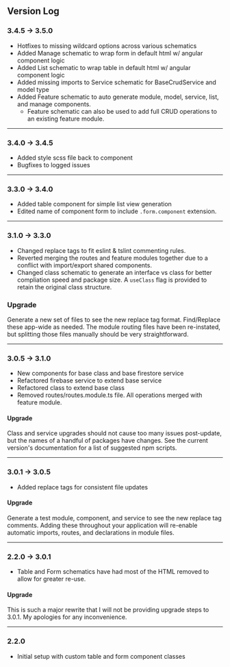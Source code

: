 ## Version Log

### 3.4.5 -> 3.5.0
- Hotfixes to missing wildcard options across various schematics
- Added Manage schematic to wrap form in default html w/ angular component logic
- Added List schematic to wrap table in default html w/ angular component logic
- Added missing imports to Service schematic for BaseCrudService and model type
- Added Feature schematic to auto generate module, model, service, list, and manage components.
  - Feature schematic can also be used to add full CRUD operations to an existing feature module.

---

### 3.4.0 -> 3.4.5
- Added style scss file back to component
- Bugfixes to logged issues

---

### 3.3.0 -> 3.4.0
- Added table component for simple list view generation
- Edited name of component form to include `.form.component` extension.

---

### 3.1.0 -> 3.3.0
- Changed replace tags to fit eslint & tslint commenting rules.
- Reverted merging the routes and feature modules together due to a conflict with import/export shared components.
- Changed class schematic to generate an interface vs class for better compliation speed and package size. A `useClass` flag is provided to retain the original class structure.

### Upgrade
Generate a new set of files to see the new replace tag format. Find/Replace these app-wide as needed. The module routing files have been re-instated, but splitting those files manually should be very straightforward.

---

### 3.0.5 -> 3.1.0
- New components for base class and base firestore service
- Refactored firebase service to extend base service
- Refactored class to extend base class
- Removed routes/routes.module.ts file. All operations merged with feature module.

#### Upgrade
Class and service upgrades should not cause too many issues post-update, but the names of a handful of packages have changes. See the current version's documentation for a list of suggested npm scripts.

---

### 3.0.1 -> 3.0.5
- Added replace tags for consistent file updates

#### Upgrade
Generate a test module, component, and service to see the new replace tag comments. Adding these throughout your application will re-enable automatic imports, routes, and declarations in module files.

---

### 2.2.0 -> 3.0.1
- Table and Form schematics have had most of the HTML removed to allow for greater re-use.

#### Upgrade
This is such a major rewrite that I will not be providing upgrade steps to 3.0.1. My apologies for any inconvenience.

---

### 2.2.0
- Initial setup with custom table and form component classes
